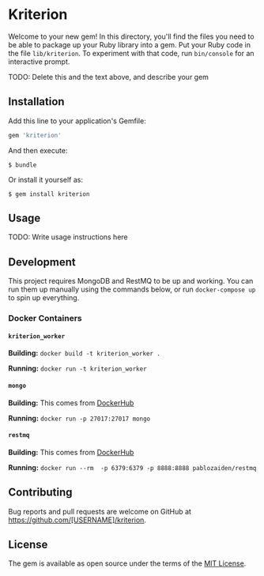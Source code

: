 # Kriterion

Welcome to your new gem! In this directory, you'll find the files you need to be able to package up your Ruby library into a gem. Put your Ruby code in the file `lib/kriterion`. To experiment with that code, run `bin/console` for an interactive prompt.

TODO: Delete this and the text above, and describe your gem

## Installation

Add this line to your application's Gemfile:

```ruby
gem 'kriterion'
```

And then execute:

    $ bundle

Or install it yourself as:

    $ gem install kriterion

## Usage

TODO: Write usage instructions here

## Development

This project requires MongoDB and RestMQ to be up and working. You can run them up manually using the commands below, or run `docker-compose up` to spin up everything.

### Docker Containers

#### `kriterion_worker`

**Building:** `docker build -t kriterion_worker .`

**Running:** `docker run -t kriterion_worker`

#### `mongo`

**Building:** This comes from [DockerHub](https://hub.docker.com/_/mongo/)

**Running:** `docker run -p 27017:27017 mongo`

#### `restmq`

**Building:** This comes from [DockerHub](https://hub.docker.com/r/pablozaiden/restmq/)

**Running:** `docker run --rm  -p 6379:6379 -p 8888:8888 pablozaiden/restmq`


## Contributing

Bug reports and pull requests are welcome on GitHub at https://github.com/[USERNAME]/kriterion.

## License

The gem is available as open source under the terms of the [MIT License](https://opensource.org/licenses/MIT).
